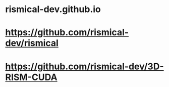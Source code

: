 # rismical-dev.github.io
# https://github.com/rismical-dev/rismical
# https://github.com/rismical-dev/3D-RISM-CUDA
# 
